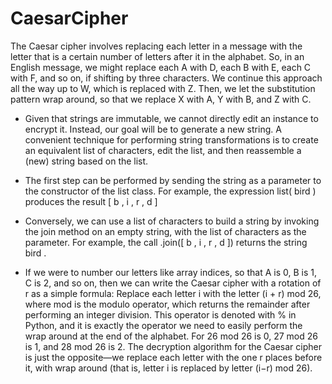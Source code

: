 # CaesarCipher

The Caesar cipher involves replacing each letter in a message with the letter that is a certain number of letters after it in the alphabet. So, in an English message, we might replace each A with D, each B with E, each C with F, and so on, if shifting by three characters. We continue this approach all the way up to W, which is replaced with Z. Then, we let the substitution pattern wrap around, so that we replace X with A, Y with B, and Z with C.


* Given that strings are immutable, we cannot directly edit an instance to encrypt it.
Instead, our goal will be to generate a new string. A convenient technique for performing string transformations is to create an equivalent list of characters, edit the
list, and then reassemble a (new) string based on the list. 
* The first step can be performed by sending the string as a parameter to the constructor of the list class. For
example, the expression list( bird ) produces the result [ b , i , r , d ]
* Conversely, we can use a list of characters to build a string by invoking the join
method on an empty string, with the list of characters as the parameter. For example, the call .join([ b , i , r , d ]) returns the string bird .

* If we were to number our letters like array indices, so that A is 0, B is 1, C is 2,
and so on, then we can write the Caesar cipher with a rotation of r as a simple
formula: Replace each letter i with the letter (i + r) mod 26, where mod is the
modulo operator, which returns the remainder after performing an integer division.
This operator is denoted with % in Python, and it is exactly the operator we need
to easily perform the wrap around at the end of the alphabet. For 26 mod 26 is
0, 27 mod 26 is 1, and 28 mod 26 is 2. The decryption algorithm for the Caesar
cipher is just the opposite—we replace each letter with the one r places before it,
with wrap around (that is, letter i is replaced by letter (i−r) mod 26).
